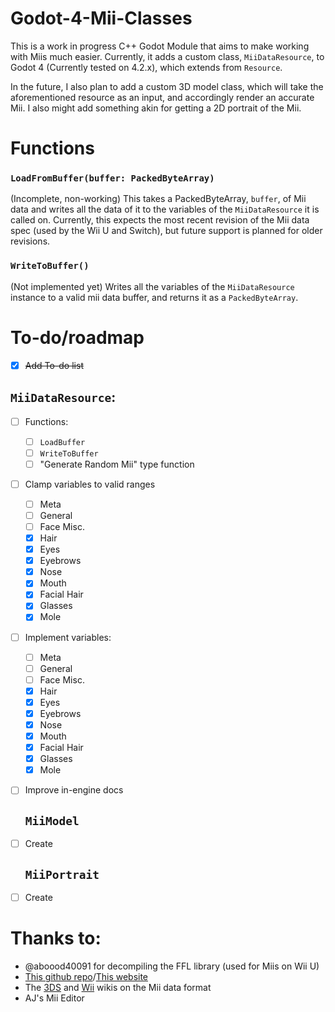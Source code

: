# Godot-4-Mii-Classes

This is a work in progress C++ Godot Module that aims to make working with Miis much easier. Currently, it adds a custom class, `MiiDataResource`, to Godot 4 (Currently tested on 4.2.x), which extends from `Resource`.

In the future, I also plan to add a custom 3D model class, which will take the aforementioned resource as an input, and accordingly render an accurate Mii. I also might add something akin for getting a 2D portrait of the Mii.

# Functions

### `LoadFromBuffer(buffer: PackedByteArray)`

(Incomplete, non-working) This takes a PackedByteArray, `buffer`, of Mii data and writes all the data of it to the variables of the `MiiDataResource` it is called on. Currently, this expects the most recent revision of the Mii data spec (used by the Wii U and Switch), but future support is planned for older revisions.

### `WriteToBuffer()`

(Not implemented yet) Writes all the variables of the `MiiDataResource` instance to a valid mii data buffer, and returns it as a `PackedByteArray`. 

# To-do/roadmap

- [x] ~~Add To-do list~~

## `MiiDataResource`:

- [ ] Functions:
  - [ ] `LoadBuffer`
  - [ ] `WriteToBuffer`
  - [ ] "Generate Random Mii" type function 
- [ ] Clamp variables to valid ranges
  - [ ] Meta
  - [ ] General
  - [ ] Face Misc.
  - [x] Hair
  - [x] Eyes
  - [x] Eyebrows
  - [x] Nose
  - [x] Mouth
  - [x] Facial Hair
  - [x] Glasses
  - [x] Mole
- [ ] Implement variables:
  - [ ] Meta
  - [ ] General
  - [ ] Face Misc.
  - [x] Hair
  - [x] Eyes
  - [x] Eyebrows
  - [x] Nose
  - [x] Mouth
  - [x] Facial Hair
  - [x] Glasses
  - [x] Mole
- [ ] Improve in-engine docs
  
  ## `MiiModel`
- [ ] Create
  
  ## `MiiPortrait`
- [ ] Create

# Thanks to:

* @aboood40091 for decompiling the FFL library (used for Miis on Wii U)
* [This github repo](https://github.com/HEYimHeroic/MiiDataFiles)/[This website](https://sites.google.com/view/miilibrary/contactfaqother/FAQ)
* The [3DS](https://www.3dbrew.org/wiki/Mii) and [Wii](https://wiibrew.org/wiki/Mii_data) wikis on the Mii data format
* AJ's Mii Editor
